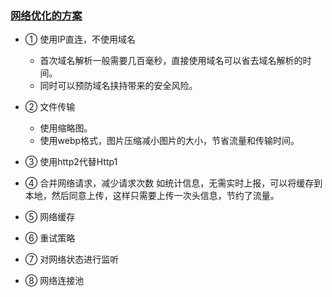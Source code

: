 
### [网络优化的方案](https://www.jianshu.com/p/d5a843cb7ab1)

  - ① 使用IP直连，不使用域名
    - 首次域名解析一般需要几百毫秒，直接使用域名可以省去域名解析的时间。
    - 同时可以预防域名挟持带来的安全风险。
  - ② 文件传输
    - 使用缩略图。
    - 使用webp格式，图片压缩减小图片的大小，节省流量和传输时间。
  
  - ③ 使用http2代替Http1
  - ④ 合并网络请求，减少请求次数
    如统计信息，无需实时上报，可以将缓存到本地，然后同意上传，这样只需要上传一次头信息，节约了流量。
  - ⑤ 网络缓存
  - ⑥ 重试策略
  - ⑦ 对网络状态进行监听
  - ⑧ 网络连接池
